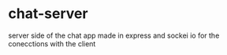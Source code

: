 # chat-server
server side of the chat app made in express and sockei io for the conecctions with the client
